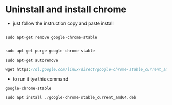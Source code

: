 
# Uninstall and install chrome

- just follow the instruction copy and paste install
```php

sudo apt-get remove google-chrome-stable
```

```php

sudo apt-get purge google-chrome-stable
```

```php
sudo apt-get autoremove

```

```php
wget https://dl.google.com/linux/direct/google-chrome-stable_current_amd64.deb
```
- to run it tye this command

```php
google-chrome-stable
```

```php
sudo apt install ./google-chrome-stable_current_amd64.deb
```



